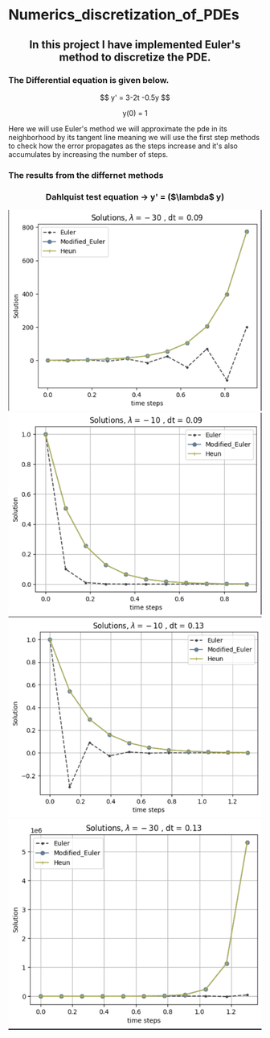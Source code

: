 # Numerics_discretization_of_PDEs
<h2 align =center> In this project I have implemented Euler's method to discretize the PDE. </h2>
<h3> The Differential equation is given below. </h3>
<p align = center> $$ y' = 3-2t -0.5y $$</p>
<p align = center > y(0) = 1 </p>
<p> Here we will use Euler's method we will approximate the pde in its neighborhood by its tangent line meaning we will use the first step methods to check how the error propagates as the steps increase and it's also accumulates by increasing the number of steps. </p>

<h3> The results from the differnet methods <h3>


<p align = center> Dahlquist test equation -> y' = ($\lambda$ y) </p>

![Alt text](https://github.com/Pavan-AIML/Numerical_discretization_of_PDEs/blob/main/img_1.png?raw=true)
![Alt_text](https://github.com/Pavan-AIML/Numerical_discretization_of_PDEs/blob/main/img_2.png?raw=true)
![Alt_text](https://github.com/Pavan-AIML/Numerical_discretization_of_PDEs/blob/main/Img_3.png?raw=true)
![Alt_text](https://github.com/Pavan-AIML/Numerical_discretization_of_PDEs/blob/main/Img_4.png?raw=true)
